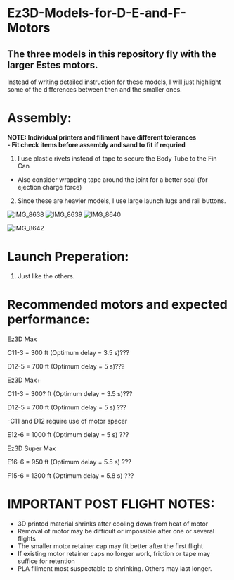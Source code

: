 # Ez3D-Models-for-D-E-and-F-Motors

## The three models in this repository fly with the larger Estes motors. 

Instead of writing detailed instruction for these models, I will just highlight 
some of the differences between then and the smaller ones. 

# Assembly: 

**NOTE: Individual printers and filiment have different tolerances** <br />
**- Fit check items before assembly and sand to fit if requried**
     
1. I use plastic rivets instead of tape to secure the Body Tube to the Fin Can
 - Also consider wrapping tape around the joint for a better seal (for ejection charge force)
2. Since these are heavier models, I use large launch lugs and rail buttons.
   
![IMG_8638](https://github.com/user-attachments/assets/ba869756-543f-473b-8c91-df4317829622)
![IMG_8639](https://github.com/user-attachments/assets/459659d7-96b4-4eed-ac7e-f589ad4d8095)
![IMG_8640](https://github.com/user-attachments/assets/90c181e5-e36b-4a5a-86e6-69baef391c2d)


![IMG_8642](https://github.com/user-attachments/assets/a2a1f8f6-f53e-4718-94ec-bd4788259b8f)



# Launch Preperation:
1. Just like the others. 

# Recommended motors and expected performance: 

Ez3D Max

C11-3         = 300 ft  (Optimum delay = 3.5 s)???

D12-5         = 700 ft (Optimum delay = 5 s)???

Ez3D Max+

C11-3         = 300? ft  (Optimum delay = 3.5 s)???

D12-5         = 700 ft (Optimum delay = 5 s) ???

 -C11 and D12 require use of motor spacer

E12-6         = 1000 ft (Optimum delay = 5 s) ???

Ez3D Super Max

E16-6         = 950 ft  (Optimum delay = 5.5 s) ???

F15-6         = 1300 ft (Optimum delay = 5.8 s) ???


# IMPORTANT POST FLIGHT NOTES:
- 3D printed material shrinks after cooling down from heat of motor
- Removal of motor may be difficult or impossible after one or several flights
- The smaller motor retainer cap may fit better after the first flight
- If existing motor retainer caps no longer work, friction or tape may suffice for retention
- PLA filiment most suspectable to shrinking. Others may last longer.
